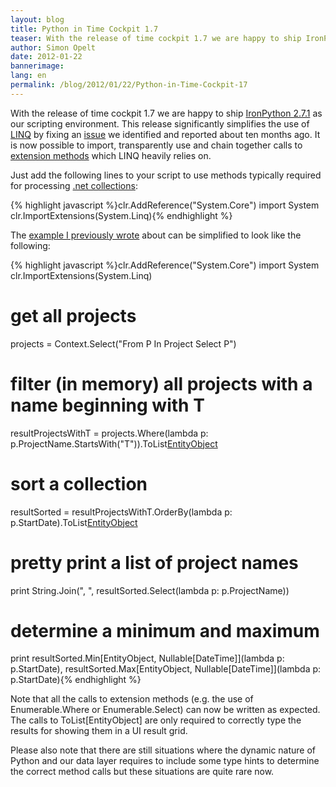 ```yaml
---
layout: blog
title: Python in Time Cockpit 1.7
teaser: With the release of time cockpit 1.7 we are happy to ship IronPython 2.7.1 as our scripting environment. This release significantly simplifies the use of LINQ by fixing an issue we identified and reported about ten months ago. It is now possible to import, transparently use and chain together calls to extension methods which LINQ heavily relies on.
author: Simon Opelt
date: 2012-01-22
bannerimage: 
lang: en
permalink: /blog/2012/01/22/Python-in-Time-Cockpit-17
---
```


<p xmlns="http://www.w3.org/1999/xhtml">With the release of time cockpit 1.7 we are happy to ship <a href="http://ironpython.codeplex.com/releases/view/62475" target="_blank">IronPython 2.7.1</a> as our scripting environment. This release significantly simplifies the use of <a href="http://msdn.microsoft.com/en-us/library/bb397926.aspx" target="_blank">LINQ</a> by fixing an <a href="http://ironpython.codeplex.com/workitem/30379" target="_blank">issue</a> we identified and reported about ten months ago. It is now possible to import, transparently use and chain together calls to <a href="http://msdn.microsoft.com/en-us/library/bb383977.aspx" target="_blank">extension methods</a> which LINQ heavily relies on.</p><p xmlns="http://www.w3.org/1999/xhtml">Just add the following lines to your script to use methods typically required for processing <a href="http://msdn.microsoft.com/en-us/library/system.collections.generic.aspx" target="_blank">.net collections</a>:</p>{% highlight javascript %}clr.AddReference("System.Core")
import System
clr.ImportExtensions(System.Linq){% endhighlight %}<p xmlns="http://www.w3.org/1999/xhtml">The <a href="~/blog/2010/03/31/Using-LINQ-in-IronPython-26">example I previously wrote</a> about can be simplified to look like the following:</p>{% highlight javascript %}clr.AddReference("System.Core")
import System
clr.ImportExtensions(System.Linq)

# get all projects
projects = Context.Select("From P In Project Select P")

# filter (in memory) all projects with a name beginning with T
resultProjectsWithT = projects.Where(lambda p: p.ProjectName.StartsWith("T")).ToList[EntityObject]()

# sort a collection
resultSorted = resultProjectsWithT.OrderBy(lambda p: p.StartDate).ToList[EntityObject]()

# pretty print a list of project names
print String.Join(", ", resultSorted.Select(lambda p: p.ProjectName))

# determine a minimum and maximum
print resultSorted.Min[EntityObject, Nullable[DateTime]](lambda p: p.StartDate), resultSorted.Max[EntityObject, Nullable[DateTime]](lambda p: p.StartDate){% endhighlight %}<p xmlns="http://www.w3.org/1999/xhtml">Note that all the calls to extension methods (e.g. the use of Enumerable.Where or Enumerable.Select) can now be written as expected. The calls to ToList[EntityObject] are only required to correctly type the results for showing them in a UI result grid.</p><p xmlns="http://www.w3.org/1999/xhtml">Please also note that there are still situations where the dynamic nature of Python and our data layer requires to include some type hints to determine the correct method calls but these situations are quite rare now.</p>